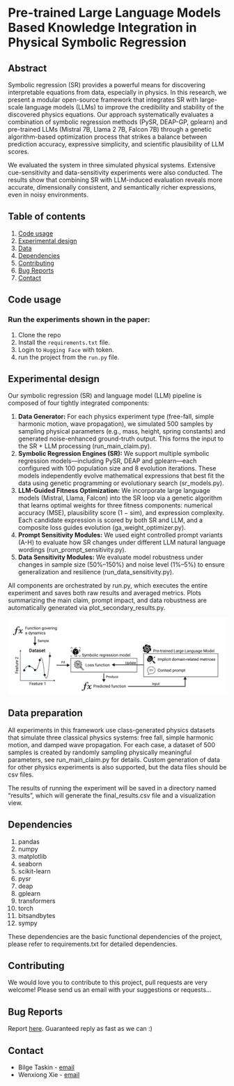 # Pre-trained Large Language Models Based Knowledge Integration in Physical Symbolic Regression

## Abstract
Symbolic regression (SR) provides a powerful means for discovering interpretable equations from data, 
especially in physics. In this research, we present a modular open-source framework that 
integrates SR with large-scale language models (LLMs) to improve the credibility and stability 
of the discovered physics equations. Our approach systematically evaluates a combination of 
symbolic regression methods (PySR, DEAP-GP, gplearn) and pre-trained LLMs (Mistral 7B, Llama 2 7B, Falcon 7B) 
through a genetic algorithm-based optimization process that strikes a balance between prediction accuracy, 
expressive simplicity, and scientific plausibility of LLM scores.

We evaluated the system in three simulated physical systems. Extensive cue-sensitivity and 
data-sensitivity experiments were also conducted. The results show that combining 
SR with LLM-induced evaluation reveals more accurate, dimensionally consistent, 
and semantically richer expressions, even in noisy environments.


## Table of contents
1. [Code usage](#code_usage)
2. [Experimental design](#experimental_design)
3. [Data](#data_preparation)
4. [Dependencies](#dependencies)
5. [Contributing](#contributing)
6. [Bug Reports](#bug_reports)
7. [Contact](#contact)

<a name="code_usage"/>

## Code usage
### Run the experiments shown in the paper:
1. Clone the repo 
2. Install the `requirements.txt` file.
3. Login to `Hugging Face` with token.
4. run the project from the `run.py` file. 

<a name="experimental_design"/>

## Experimental design
Our symbolic regression (SR) and language model (LLM) pipeline is composed of four tightly integrated components: 
1. **Data Generator:** For each physics experiment type (free-fall, simple harmonic motion, wave propagation), we simulated 500 samples by sampling physical parameters (e.g., mass, height, spring constants) and generated noise-enhanced ground-truth output. This forms the input to the SR + LLM processing (run_main_claim.py).
2. **Symbolic Regression Engines (SR):** We support multiple symbolic regression models—including PySR, DEAP and gplearn—each configured with 100 population size and 8 evolution iterations. These models independently evolve mathematical expressions that best fit the data using genetic programming or evolutionary search (sr_models.py).
3. **LLM-Guided Fitness Optimization:** We incorporate large language models (Mistral, Llama, Falcon) into the SR loop via a genetic algorithm that learns optimal weights for three fitness components: numerical accuracy (MSE), plausibility score (1 − sim), and expression complexity. Each candidate expression is scored by both SR and LLM, and a composite loss guides evolution (ga_weight_optimizer.py).
4. **Prompt Sensitivity Modules:** We used eight controlled prompt variants (A-H) to evaluate how SR changes under different LLM natural language wordings (run_prompt_sensitivity.py).
5. **Data Sensitivity Modules:** We evaluate model robustness under changes in sample size (50%–150%) and noise level (1%–5%) to ensure generalization and resilience (run_data_sensitivity.py).

All components are orchestrated by run.py, which executes the entire experiment and saves both raw results and averaged metrics. Plots summarizing the main claim, prompt impact, and data robustness are automatically generated via plot_secondary_results.py.

![structure](https://github.com/bilgesi/SR-LLM-Integration/blob/76a0f2fa4dd813acdbff644cd7ffc6a1553a2abb/src/images/srllm.png)

<a name="data_preparation"/>

## Data preparation
All experiments in this framework use class-generated physics datasets that simulate three classical physics systems: free fall, simple harmonic motion, and damped wave propagation. For each case, a dataset of 500 samples is created by randomly sampling physically meaningful parameters, see run_main_claim.py for details. Custom generation of data for other physics experiments is also supported, but the data files should be csv files.

The results of running the experiment will be saved in a directory named “results”, which will generate the final_results.csv file and a visualization view.

<a name="dependencies"/>

## Dependencies 
1. pandas 
2. numpy 
3. matplotlib 
4. seaborn 
5. scikit-learn 
6. pysr
7. deap
8. gplearn 
9. transformers 
10. torch 
11. bitsandbytes
12. sympy

These dependencies are the basic functional dependencies of the project, please refer to requirements.txt for detailed dependencies.

<a name="contributing"/>

## Contributing
We would love you to contribute to this project, pull requests are very welcome! Please send us an email with your suggestions or requests...

<a name="bug_reports"/>

## Bug Reports
Report [here]("https://github.com/bilgesi/SR-LLM-Integration/tree/ec195859ded6aa81d003798d03856f26a0a3f23b/src/issues"). Guaranteed reply as fast as we can :)

<a name="contact"/>

## Contact
* Bilge Taskin - [email](tabi23yu@student.ju.se)
* Wenxiong Xie - [email](xiwe23hu@student.ju.se)




